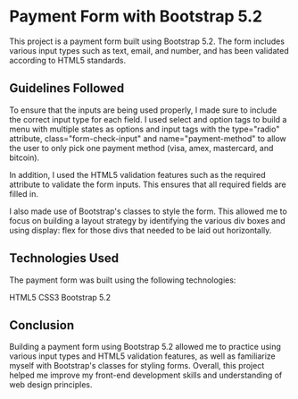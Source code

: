 # Payment Form with Bootstrap 5.2

This project is a payment form built using Bootstrap 5.2. The form includes various input types such as text, email, and number, and has been validated according to HTML5 standards.

## Guidelines Followed

To ensure that the inputs are being used properly, I made sure to include the correct input type for each field. I used select and option tags to build a menu with multiple states as options and input tags with the type="radio" attribute, class="form-check-input" and name="payment-method" to allow the user to only pick one payment method (visa, amex, mastercard, and bitcoin).

In addition, I used the HTML5 validation features such as the required attribute to validate the form inputs. This ensures that all required fields are filled in.

I also made use of Bootstrap's classes to style the form. This allowed me to focus on building a layout strategy by identifying the various div boxes and using display: flex for those divs that needed to be laid out horizontally.

## Technologies Used
The payment form was built using the following technologies:

HTML5
CSS3
Bootstrap 5.2

## Conclusion

Building a payment form using Bootstrap 5.2 allowed me to practice using various input types and HTML5 validation features, as well as familiarize myself with Bootstrap's classes for styling forms. Overall, this project helped me improve my front-end development skills and understanding of web design principles.